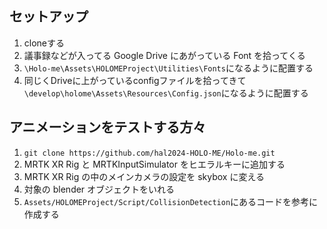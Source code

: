 ## セットアップ
1. cloneする
1. 議事録などが入ってる Google Drive にあがっている Font を拾ってくる
1. `\Holo-me\Assets\HOLOMEProject\Utilities\Fonts`になるように配置する
1. 同じくDriveに上がっているconfigファイルを拾ってきて`\develop\holome\Assets\Resources\Config.json`になるように配置する

## アニメーションをテストする方々

1. `git clone https://github.com/hal2024-HOLO-ME/Holo-me.git`
1. MRTK XR Rig と MRTKInputSimulator をヒエラルキーに追加する
1. MRTK XR Rig の中のメインカメラの設定を skybox に変える
1. 対象の blender オブジェクトをいれる
1. `Assets/HOLOMEProject/Script/CollisionDetection`にあるコードを参考に作成する
